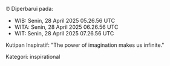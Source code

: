 ⏰ Diperbarui pada:
- WIB: Senin, 28 April 2025 05.26.56 UTC
- WITA: Senin, 28 April 2025 06.26.56 UTC
- WIT: Senin, 28 April 2025 07.26.56 UTC

Kutipan Inspiratif:
"The power of imagination makes us infinite."


Kategori: inspirational

